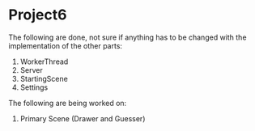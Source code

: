 # Project6
The following are done, not sure if anything has to be changed with the implementation of the other parts:
1. WorkerThread 
2. Server 
3. StartingScene
4. Settings

The following are being worked on: 
1. Primary Scene (Drawer and Guesser) 
